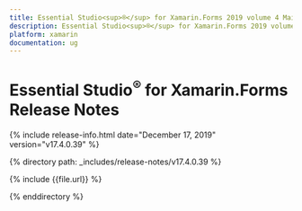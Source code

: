 ```yaml
---
title: Essential Studio<sup>®</sup> for Xamarin.Forms 2019 volume 4 Main Release Release Notes  
description: Essential Studio<sup>®</sup> for Xamarin.Forms 2019 volume 4 Main Release Release Notes  
platform: xamarin
documentation: ug
---
```


# Essential Studio<sup>®</sup> for Xamarin.Forms  Release Notes  

{% include release-info.html date="December 17, 2019"  version="v17.4.0.39" %} 


{% directory path: _includes/release-notes/v17.4.0.39 %}

{% include {{file.url}} %}

{% enddirectory %}